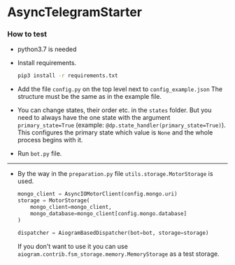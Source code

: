 # AsyncTelegramStarter


### How to test

- python3.7 is needed

- Install requirements.
    ```bash
    pip3 install -r requirements.txt
    ```

- Add the file `config.py` on the top level next to `config_example.json`
    The structure must be the same as in the example file.

- You can change states, their order etc. in the `states` folder. But you need to always have the one state with the argument `primary_state=True` (example: `@dp.state_handler(primary_state=True)`). This configures the primary state which value is `None` and the whole process begins with it.

- Run `bot.py` file.

- - -

- By the way in the `preparation.py` file `utils.storage.MotorStorage` is used.
    ```python
    mongo_client = AsyncIOMotorClient(config.mongo.uri)
    storage = MotorStorage(
        mongo_client=mongo_client,
        mongo_database=mongo_client[config.mongo.database]
    )

    dispatcher = AiogramBasedDispatcher(bot=bot, storage=storage)
    ```
    If you don't want to use it you can use `aiogram.contrib.fsm_storage.memory.MemoryStorage` as a test storage.
